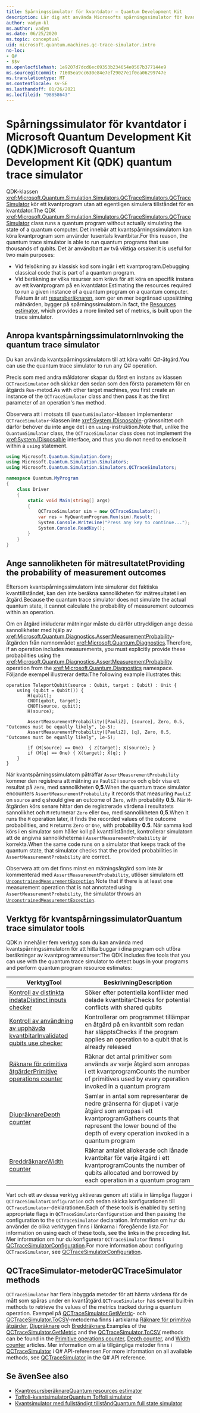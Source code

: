 ```yaml
---
title: Spårningssimulator för kvantdator – Quantum Development Kit
description: Lär dig att använda Microsofts spårningssimulator för kvantdatorer som felsöker klassisk kod och beräknar resurskraven för ett Q#-program.
author: vadym-kl
ms.author: vadym
ms.date: 06/25/2020
ms.topic: conceptual
uid: microsoft.quantum.machines.qc-trace-simulator.intro
no-loc:
- Q#
- $$v
ms.openlocfilehash: 1e9207d7dcd6ec09353b234654e0567b377144e9
ms.sourcegitcommit: 71605ea9cc630e84e7ef29027e1f0ea06299747e
ms.translationtype: MT
ms.contentlocale: sv-SE
ms.lasthandoff: 01/26/2021
ms.locfileid: "98858643"
---
```

# <a name="microsoft-quantum-development-kit-qdk-quantum-trace-simulator"></a><span data-ttu-id="7843d-103">Spårningssimulator för kvantdator i Microsoft Quantum Development Kit (QDK)</span><span class="sxs-lookup"><span data-stu-id="7843d-103">Microsoft Quantum Development Kit (QDK) quantum trace simulator</span></span>

<span data-ttu-id="7843d-104">QDK-klassen <xref:Microsoft.Quantum.Simulation.Simulators.QCTraceSimulators.QCTraceSimulator> kör ett kvantprogram utan att egentligen simulera tillståndet för en kvantdator.</span><span class="sxs-lookup"><span data-stu-id="7843d-104">The QDK <xref:Microsoft.Quantum.Simulation.Simulators.QCTraceSimulators.QCTraceSimulator> class runs a quantum program without actually simulating the state of a quantum computer.</span></span> <span data-ttu-id="7843d-105">Det innebär att kvantspårningssimulatorn kan köra kvantprogram som använder tusentals kvantbitar.</span><span class="sxs-lookup"><span data-stu-id="7843d-105">For this reason, the quantum trace simulator is able to run quantum programs that use thousands of qubits.</span></span>  <span data-ttu-id="7843d-106">Det är användbart av två viktiga orsaker:</span><span class="sxs-lookup"><span data-stu-id="7843d-106">It is useful for two main purposes:</span></span> 

* <span data-ttu-id="7843d-107">Vid felsökning av klassisk kod som ingår i ett kvantprogram.</span><span class="sxs-lookup"><span data-stu-id="7843d-107">Debugging classical code that is part of a quantum program.</span></span> 
* <span data-ttu-id="7843d-108">Vid beräkning av vilka resurser som krävs för att köra en specifik instans av ett kvantprogram på en kvantdator.</span><span class="sxs-lookup"><span data-stu-id="7843d-108">Estimating the resources required to run a given instance of a quantum program on a quantum computer.</span></span> <span data-ttu-id="7843d-109">Faktum är att [resursberäknaren](xref:microsoft.quantum.machines.resources-estimator), som ger en mer begränsad uppsättning mätvärden, bygger på spårningssimulatorn.</span><span class="sxs-lookup"><span data-stu-id="7843d-109">In fact, the [Resources estimator](xref:microsoft.quantum.machines.resources-estimator), which provides a more limited set of metrics, is built upon the trace simulator.</span></span>

## <a name="invoking-the-quantum-trace-simulator"></a><span data-ttu-id="7843d-110">Anropa kvantspårningssimulatorn</span><span class="sxs-lookup"><span data-stu-id="7843d-110">Invoking the quantum trace simulator</span></span>

<span data-ttu-id="7843d-111">Du kan använda kvantspårningssimulatorn till att köra valfri Q#-åtgärd.</span><span class="sxs-lookup"><span data-stu-id="7843d-111">You can use the quantum trace simulator to run any Q# operation.</span></span>

<span data-ttu-id="7843d-112">Precis som med andra måldatorer skapar du först en instans av klassen `QCTraceSimulator` och skickar den sedan som den första parametern för en åtgärds `Run`-metod.</span><span class="sxs-lookup"><span data-stu-id="7843d-112">As with other target machines, you first create an instance of the `QCTraceSimulator` class and then pass it as the first parameter of an operation's `Run` method.</span></span>

<span data-ttu-id="7843d-113">Observera att i motsats till `QuantumSimulator`-klassen implementerar `QCTraceSimulator`-klassen inte <xref:System.IDisposable>-gränssnittet och därför behöver du inte ange det i en `using`-instruktion.</span><span class="sxs-lookup"><span data-stu-id="7843d-113">Note that, unlike the `QuantumSimulator` class, the `QCTraceSimulator` class does not implement the <xref:System.IDisposable> interface, and thus you do not need to enclose it within a `using` statement.</span></span>

```csharp
using Microsoft.Quantum.Simulation.Core;
using Microsoft.Quantum.Simulation.Simulators;
using Microsoft.Quantum.Simulation.Simulators.QCTraceSimulators;

namespace Quantum.MyProgram
{
    class Driver
    {
        static void Main(string[] args)
        {
            QCTraceSimulator sim = new QCTraceSimulator();
            var res = MyQuantumProgram.Run(sim).Result;
            System.Console.WriteLine("Press any key to continue...");
            System.Console.ReadKey();
        }
    }
}
```

## <a name="providing-the-probability-of-measurement-outcomes"></a><span data-ttu-id="7843d-114">Ange sannolikheten för mätresultatet</span><span class="sxs-lookup"><span data-stu-id="7843d-114">Providing the probability of measurement outcomes</span></span>

<span data-ttu-id="7843d-115">Eftersom kvantspårningssimulatorn inte simulerar det faktiska kvanttillståndet, kan den inte beräkna sannolikheten för mätresultatet i en åtgärd.</span><span class="sxs-lookup"><span data-stu-id="7843d-115">Because the quantum trace simulator does not simulate the actual quantum state, it cannot calculate the probability of measurement outcomes within an operation.</span></span> 

<span data-ttu-id="7843d-116">Om en åtgärd inkluderar mätningar måste du därför uttryckligen ange dessa sannolikheter med hjälp av <xref:Microsoft.Quantum.Diagnostics.AssertMeasurementProbability>-åtgärden från namnområdet <xref:Microsoft.Quantum.Diagnostics>.</span><span class="sxs-lookup"><span data-stu-id="7843d-116">Therefore, if an operation includes measurements, you must explicitly provide these probabilities using the <xref:Microsoft.Quantum.Diagnostics.AssertMeasurementProbability> operation from the <xref:Microsoft.Quantum.Diagnostics> namespace.</span></span> <span data-ttu-id="7843d-117">Följande exempel illustrerar detta:</span><span class="sxs-lookup"><span data-stu-id="7843d-117">The following example illustrates this:</span></span>

```qsharp
operation TeleportQubit(source : Qubit, target : Qubit) : Unit {
    using (qubit = Qubit()) {
        H(qubit);
        CNOT(qubit, target);
        CNOT(source, qubit);
        H(source);

        AssertMeasurementProbability([PauliZ], [source], Zero, 0.5, "Outcomes must be equally likely", 1e-5);
        AssertMeasurementProbability([PauliZ], [q], Zero, 0.5, "Outcomes must be equally likely", 1e-5);

        if (M(source) == One)  { Z(target); X(source); }
        if (M(q) == One) { X(target); X(q); }
    }
}
```

<span data-ttu-id="7843d-118">När kvantspårningssimulatorn påträffar `AssertMeasurementProbability` kommer den registrera att mätning av `PauliZ` i `source` och `q` bör visa ett resultat på `Zero`, med sannolikheten **0,5**.</span><span class="sxs-lookup"><span data-stu-id="7843d-118">When the quantum trace simulator encounters `AssertMeasurementProbability` it records that measuring `PauliZ` on `source` and `q` should give an outcome of `Zero`, with probability **0.5**.</span></span> <span data-ttu-id="7843d-119">När `M`-åtgärden körs senare hittar den de registrerade värdena i resultatets sannolikhet och `M` returnerar `Zero` eller `One`, med sannolikheten **0,5**.</span><span class="sxs-lookup"><span data-stu-id="7843d-119">When it runs the `M` operation later, it finds the recorded values of the outcome probabilities, and `M` returns `Zero` or `One`, with probability **0.5**.</span></span> <span data-ttu-id="7843d-120">När samma kod körs i en simulator som håller koll på kvanttillståndet, kontrollerar simulatorn att de angivna sannolikheterna i `AssertMeasurementProbability` är korrekta.</span><span class="sxs-lookup"><span data-stu-id="7843d-120">When the same code runs on a simulator that keeps track of the quantum state, that simulator checks that the provided probabilities in `AssertMeasurementProbability` are correct.</span></span>

<span data-ttu-id="7843d-121">Observera att om det finns minst en mätningsåtgärd som inte är kommenterad med `AssertMeasurementProbability`, utlöser simulatorn ett [`UnconstrainedMeasurementException`](https://docs.microsoft.com/dotnet/api/microsoft.quantum.simulation.simulators.qctracesimulators.unconstrainedmeasurementexception).</span><span class="sxs-lookup"><span data-stu-id="7843d-121">Note that if there is at least one measurement operation that is not annotated using `AssertMeasurementProbability`, the simulator throws an [`UnconstrainedMeasurementException`](https://docs.microsoft.com/dotnet/api/microsoft.quantum.simulation.simulators.qctracesimulators.unconstrainedmeasurementexception).</span></span>

## <a name="quantum-trace-simulator-tools"></a><span data-ttu-id="7843d-122">Verktyg för kvantspårningssimulator</span><span class="sxs-lookup"><span data-stu-id="7843d-122">Quantum trace simulator tools</span></span>

<span data-ttu-id="7843d-123">QDK:n innehåller fem verktyg som du kan använda med kvantspårningssimulatorn för att hitta buggar i dina program och utföra beräkningar av kvantprogramresurser:</span><span class="sxs-lookup"><span data-stu-id="7843d-123">The QDK includes five tools that you can use with the quantum trace simulator to detect bugs in your programs and perform quantum program resource estimates:</span></span> 

|<span data-ttu-id="7843d-124">Verktyg</span><span class="sxs-lookup"><span data-stu-id="7843d-124">Tool</span></span> | <span data-ttu-id="7843d-125">Beskrivning</span><span class="sxs-lookup"><span data-stu-id="7843d-125">Description</span></span> |
|-----| -----|
|[<span data-ttu-id="7843d-126">Kontroll av distinkta indata</span><span class="sxs-lookup"><span data-stu-id="7843d-126">Distinct inputs checker</span></span>](xref:microsoft.quantum.machines.qc-trace-simulator.distinct-inputs) |<span data-ttu-id="7843d-127">Söker efter potentiella konflikter med delade kvantbitar</span><span class="sxs-lookup"><span data-stu-id="7843d-127">Checks for potential conflicts with shared qubits</span></span> |
|[<span data-ttu-id="7843d-128">Kontroll av användning av upphävda kvantbitar</span><span class="sxs-lookup"><span data-stu-id="7843d-128">Invalidated qubits use checker</span></span>](xref:microsoft.quantum.machines.qc-trace-simulator.invalidated-qubits)  |<span data-ttu-id="7843d-129">Kontrollerar om programmet tillämpar en åtgärd på en kvantbit som redan har släppts</span><span class="sxs-lookup"><span data-stu-id="7843d-129">Checks if the program applies an operation to a qubit that is already released</span></span> |
|[<span data-ttu-id="7843d-130">Räknare för primitiva åtgärder</span><span class="sxs-lookup"><span data-stu-id="7843d-130">Primitive operations counter</span></span>](xref:microsoft.quantum.machines.qc-trace-simulator.primitive-counter)  | <span data-ttu-id="7843d-131">Räknar det antal primitiver som används av varje åtgärd som anropas i ett kvantprogram</span><span class="sxs-lookup"><span data-stu-id="7843d-131">Counts the number of primitives used by every operation invoked in a quantum program</span></span>  |
|[<span data-ttu-id="7843d-132">Djupräknare</span><span class="sxs-lookup"><span data-stu-id="7843d-132">Depth counter</span></span>](xref:microsoft.quantum.machines.qc-trace-simulator.depth-counter)  |<span data-ttu-id="7843d-133">Samlar in antal som representerar de nedre gränserna för djupet i varje åtgärd som anropas i ett kvantprogram</span><span class="sxs-lookup"><span data-stu-id="7843d-133">Gathers counts that represent the lower bound of the depth of every operation invoked in a quantum program</span></span>   |
|[<span data-ttu-id="7843d-134">Breddräknare</span><span class="sxs-lookup"><span data-stu-id="7843d-134">Width counter</span></span>](xref:microsoft.quantum.machines.qc-trace-simulator.width-counter)  |<span data-ttu-id="7843d-135">Räknar antalet allokerade och lånade kvantbitar för varje åtgärd i ett kvantprogram</span><span class="sxs-lookup"><span data-stu-id="7843d-135">Counts the number of qubits allocated and borrowed by each operation in a quantum program</span></span> |

<span data-ttu-id="7843d-136">Vart och ett av dessa verktyg aktiveras genom att ställa in lämpliga flaggor i `QCTraceSimulatorConfiguration` och sedan skicka konfigurationen till `QCTraceSimulator`-deklarationen.</span><span class="sxs-lookup"><span data-stu-id="7843d-136">Each of these tools is enabled by setting appropriate flags in `QCTraceSimulatorConfiguration` and then passing the configuration to the `QCTraceSimulator` declaration.</span></span> <span data-ttu-id="7843d-137">Information om hur du använder de olika verktygen finns i länkarna i föregående lista.</span><span class="sxs-lookup"><span data-stu-id="7843d-137">For information on using each of these tools, see the links in the preceding list.</span></span> <span data-ttu-id="7843d-138">Mer information om hur du konfigurerar `QCTraceSimulator` finns i [QCTraceSimulatorConfiguration](xref:Microsoft.Quantum.Simulation.Simulators.QCTraceSimulators.QCTraceSimulatorConfiguration).</span><span class="sxs-lookup"><span data-stu-id="7843d-138">For more information about configuring `QCTraceSimulator`, see [QCTraceSimulatorConfiguration](xref:Microsoft.Quantum.Simulation.Simulators.QCTraceSimulators.QCTraceSimulatorConfiguration).</span></span>

## <a name="qctracesimulator-methods"></a><span data-ttu-id="7843d-139">QCTraceSimulator-metoder</span><span class="sxs-lookup"><span data-stu-id="7843d-139">QCTraceSimulator methods</span></span>

<span data-ttu-id="7843d-140">`QCTraceSimulator` har flera inbyggda metoder för att hämta värdena för de mått som spåras under en kvantåtgärd.</span><span class="sxs-lookup"><span data-stu-id="7843d-140">`QCTraceSimulator` has several built-in methods to retrieve the values of the metrics tracked during a quantum operation.</span></span> <span data-ttu-id="7843d-141">Exempel på [QCTraceSimulator.GetMetric](https://docs.microsoft.com/dotnet/api/microsoft.quantum.simulation.simulators.qctracesimulators.qctracesimulator.getmetric)- och [QCTraceSimulator.ToCSV](https://docs.microsoft.com/dotnet/api/microsoft.quantum.simulation.simulators.qctracesimulators.qctracesimulator.tocsv)-metoderna finns i artiklarna [Räknare för primitiva åtgärder](xref:microsoft.quantum.machines.qc-trace-simulator.primitive-counter), [Djupräknare](xref:microsoft.quantum.machines.qc-trace-simulator.depth-counter) och [Breddräknare](xref:microsoft.quantum.machines.qc-trace-simulator.width-counter).</span><span class="sxs-lookup"><span data-stu-id="7843d-141">Examples of the [QCTraceSimulator.GetMetric](https://docs.microsoft.com/dotnet/api/microsoft.quantum.simulation.simulators.qctracesimulators.qctracesimulator.getmetric) and the [QCTraceSimulator.ToCSV](https://docs.microsoft.com/dotnet/api/microsoft.quantum.simulation.simulators.qctracesimulators.qctracesimulator.tocsv) methods can be found in the [Primitive operations counter](xref:microsoft.quantum.machines.qc-trace-simulator.primitive-counter), [Depth counter](xref:microsoft.quantum.machines.qc-trace-simulator.depth-counter), and [Width counter](xref:microsoft.quantum.machines.qc-trace-simulator.width-counter) articles.</span></span> <span data-ttu-id="7843d-142">Mer information om alla tillgängliga metoder finns i [QCTraceSimulator](xref:Microsoft.Quantum.Simulation.Simulators.QCTraceSimulators.QCTraceSimulator) i Q# API-referensen.</span><span class="sxs-lookup"><span data-stu-id="7843d-142">For more information on all available methods, see [QCTraceSimulator](xref:Microsoft.Quantum.Simulation.Simulators.QCTraceSimulators.QCTraceSimulator) in the Q# API reference.</span></span>  

## <a name="see-also"></a><span data-ttu-id="7843d-143">Se även</span><span class="sxs-lookup"><span data-stu-id="7843d-143">See also</span></span>

- [<span data-ttu-id="7843d-144">Kvantresursberäknare</span><span class="sxs-lookup"><span data-stu-id="7843d-144">Quantum resources estimator</span></span>](xref:microsoft.quantum.machines.resources-estimator)
- [<span data-ttu-id="7843d-145">Toffoli-kvantsimulator</span><span class="sxs-lookup"><span data-stu-id="7843d-145">Quantum Toffoli simulator</span></span>](xref:microsoft.quantum.machines.toffoli-simulator)
- [<span data-ttu-id="7843d-146">Kvantsimulator med fullständigt tillstånd</span><span class="sxs-lookup"><span data-stu-id="7843d-146">Quantum full state simulator</span></span>](xref:microsoft.quantum.machines.full-state-simulator) 